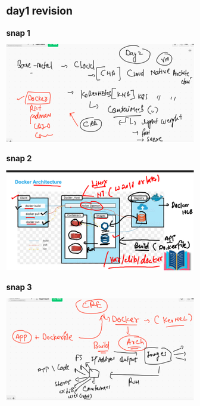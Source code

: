 # day1 revision 

## snap 1


<img src="snap1.png">

## snap 2 

<img src="snap2.png">

## snap 3


<img src="snap3.png">

